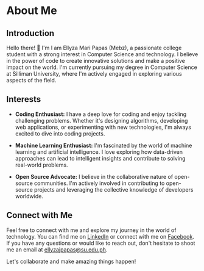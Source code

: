 # About Me

## Introduction

Hello there! 👋 I'm I am Ellyza Mari Papas (Mebz), a passionate college student with a strong interest in Computer Science and technology. I believe in the power of code to create innovative solutions and make a positive impact on the world. I'm currently pursuing my degree in Computer Science at Silliman University, where I'm actively engaged in exploring various aspects of the field.

## Interests

- **Coding Enthusiast:** I have a deep love for coding and enjoy tackling challenging problems. Whether it's designing algorithms, developing web applications, or experimenting with new technologies, I'm always excited to dive into coding projects.

- **Machine Learning Enthusiast:** I'm fascinated by the world of machine learning and artificial intelligence. I love exploring how data-driven approaches can lead to intelligent insights and contribute to solving real-world problems.

- **Open Source Advocate:** I believe in the collaborative nature of open-source communities. I'm actively involved in contributing to open-source projects and leveraging the collective knowledge of developers worldwide.

<!--## Current Focus

Right now, I'm working on my college thesis, which involves developing a novel approach for detecting hate speech in Tagalog using transformer-based models. I'm excited about the potential impact of this project on promoting safer online environments and fostering respectful discussions.


## Projects

- [Project Name](link): A brief description of the project, highlighting the technologies used, the problem solved, and your contributions.

- [Project Name](link): Another project you're proud of, showcasing your skills and creativity.
-->

## Connect with Me

Feel free to connect with me and explore my journey in the world of technology. You can find me on [LinkedIn](https://www.linkedin.com/in/ellyza-mari-jocson-papas-979aa0181/) or connect with me on [Facebook](https://www.facebook.com/ILikeBigButts/). If you have any questions or would like to reach out, don't hesitate to shoot me an email at [ellyzajpapas@su.edu.ph](mailto:ellyzajpapas@su.edu.ph).

Let's collaborate and make amazing things happen!


<!--
**mebzmoren/mebzmoren** is a ✨ _special_ ✨ repository because its `README.md` (this file) appears on your GitHub profile.

Here are some ideas to get you started:

- 🔭 I’m currently working on ...
- 🌱 I’m currently learning ...
- 👯 I’m looking to collaborate on ...
- 🤔 I’m looking for help with ...
- 💬 Ask me about ...
- 📫 How to reach me: ...
- 😄 Pronouns: ...
- ⚡ Fun fact: ...
-->
